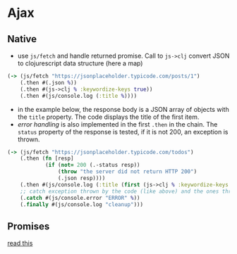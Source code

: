 # Ajax

## Native

- use `js/fetch` and handle returned promise. Call to `js->clj` convert JSON to clojurescript data structure (here a map)

```clojure
(-> (js/fetch "https://jsonplaceholder.typicode.com/posts/1")
    (.then #(.json %))
    (.then #(js->clj % :keywordize-keys true))
    (.then #(js/console.log (:title %))))
```

- in the example below, the response body is a JSON array of objects with the `title` property. The code displays the title of the first item.
- *error handling* is also implemented in the first `.then` in the chain. The `status` property of the response is tested, if it is not 200, an exception is thrown. 

```clojure
(-> (js/fetch "https://jsonplaceholder.typicode.com/todos")
    (.then (fn [resp]
            (if (not= 200 (.-status resp))
                (throw "the server did not return HTTP 200")
                (.json resp))))
    (.then #(js/console.log (:title (first (js->clj % :keywordize-keys true)))))
    ;; catch exception thrown by the code (like above) and the ones thrown by network error (unknown host)
    (.catch #(js/console.error "ERROR" %)) 
    (.finally #(js/console.log "cleanup")))
```

## Promises

[read this](https://gist.github.com/pesterhazy/c4bab748214d2d59883e05339ce22a0f)